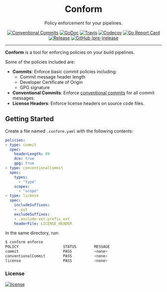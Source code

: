 <p align="center">
  <h1 align="center">Conform</h1>
  <p align="center">Policy enforcement for your pipelines.</p>
  <p align="center">
    <a href="https://conventionalcommits.org"><img alt="Conventional Commits" src="https://img.shields.io/badge/Conventional%20Commits-1.0.0-yellow.svg?style=flat-square"></a>
    <a href="https://godoc.org/github.com/autonomy/conform"><img alt="GoDoc" src="http://img.shields.io/badge/godoc-reference-blue.svg?style=flat-square"></a>
    <a href="https://travis-ci.org/autonomy/conform"><img alt="Travis" src="https://img.shields.io/travis/autonomy/conform.svg?style=flat-square"></a>
    <a href="https://codecov.io/gh/autonomy/conform"><img alt="Codecov" src="https://img.shields.io/codecov/c/github/autonomy/conform.svg?style=flat-square"></a>
    <a href="https://goreportcard.com/report/github.com/autonomy/conform"><img alt="Go Report Card" src="https://goreportcard.com/badge/github.com/autonomy/conform?style=flat-square"></a>
    <a href="https://github.com/autonomy/conform/releases/latest"><img alt="Release" src="https://img.shields.io/github/release/autonomy/conform.svg?style=flat-square"></a>
    <a href="https://github.com/autonomy/conform/releases/latest"><img alt="GitHub (pre-)release" src="https://img.shields.io/github/release/autonomy/conform/all.svg?style=flat-square"></a>
  </p>
</p>

---

**Conform** is a tool for enforcing policies on your build pipelines.

Some of the policies included are:

- **Commits**: Enforce basic commit policies including:
  - Commit message header length
  - Developer Certificate of Origin
  - GPG signature
- **Conventional Commits**: Enforce [conventional commits](https://www.conventionalcommits.org) for all commit messages.
- **License Headers**: Enforce license headers on source code files.

## Getting Started

Create a file named `.conform.yaml` with the following contents:

```yaml
policies:
- type: commit
  spec:
    headerLength: 89
    dco: true
    gpg: true
- type: conventionalCommit
  spec:
    types:
      - "type"
    scopes:
      - "scope"
- type: license
  spec:
    includeSuffixes:
    - .ext
    excludeSuffixes:
    - .exclude-ext-prefix.ext
    headerFile: LICENSE_HEADER
```

In the same directory, run:

```bash
$ conform enforce
POLICY                    STATUS        MESSAGE
commit                    PASS          <none>
conventionalCommit        PASS          <none>
license                   PASS          <none>
```

### License
[![license](https://img.shields.io/github/license/autonomy/conform.svg?style=flat-square)](https://github.com/autonomy/conform/blob/master/LICENSE)
